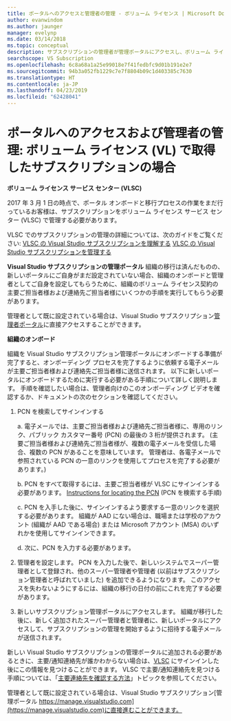 ```yaml
---
title: ポータルへのアクセスと管理者の管理 - ボリューム ライセンス | Microsoft Docs
author: evanwindom
ms.author: jaunger
manager: evelynp
ms.date: 03/14/2018
ms.topic: conceptual
description: サブスクリプションの管理者が管理ポータルにアクセスし、ボリューム ライセンス (VL) で取得したサブスクリプションを管理する方法について説明します
searchscope: VS Subscription
ms.openlocfilehash: 6c8a68a1a25e99018e7f41fedbfc9d01b191e2e7
ms.sourcegitcommit: 94b3a052fb1229c7e7f8804b09c1d403385c7630
ms.translationtype: HT
ms.contentlocale: ja-JP
ms.lasthandoff: 04/23/2019
ms.locfileid: "62428041"
---
```

# <a name="accessing-the-portal-and-managing-administrators---for-subscriptions-acquired-through-volume-licensing-vl"></a>ポータルへのアクセスおよび管理者の管理: ボリューム ライセンス (VL) で取得したサブスクリプションの場合

**ボリューム ライセンス サービス センター (VLSC)**

2017 年 3 月 1 日の時点で、ポータル オンボードと移行プロセスの作業をまだ行っているお客様は、サブスクリプションをボリューム ライセンス サービス センター (VLSC) で管理する必要があります。

VLSC でのサブスクリプションの管理の詳細については、次のガイドをご覧ください: [VLSC の Visual Studio サブスクリプションを理解する](https://visualstudio.microsoft.com/wp-content/uploads/2016/11/Understanding-Visual-Studio-Subscriptions-Administration-Guide-for-VLSC.pdf)
[VLSC の Visual Studio サブスクリプションを管理する](https://visualstudio.microsoft.com/wp-content/uploads/2016/11/Managing-Visual-Studio-Subscriptions-Administration-Guide-for-VLSC.pdf)

**Visual Studio サブスクリプションの管理ポータル** 組織の移行は済んだものの、新しいポータルにご自身がまだ設定されていない場合、組織のオンボードと管理者としてご自身を設定してもらうために、組織のボリューム ライセンス契約の主要ご担当者様および連絡先ご担当者様にいくつかの手順を実行してもらう必要があります。

管理者として既に設定されている場合は、Visual Studio サブスクリプション[管理者ポータル](https://manage.visualstudio.com/)に直接アクセスすることができます。

**組織のオンボード**

組織を Visual Studio サブスクリプション管理ポータルにオンボードする準備が完了すると、オンボーディング プロセスを完了するように依頼する電子メールが主要ご担当者様および連絡先ご担当者様に送信されます。 以下に新しいポータルにオンボードするために実行する必要がある手順について詳しく説明します。 手順を確認したい場合は、管理者向けのこのオンボーディング ビデオを確認するか、ドキュメントの次のセクションを確認してください。

1. PCN を検索してサインインする

     a.  電子メールでは、主要ご担当者様および連絡先ご担当者様に、専用のリンク、パブリック カスタマー番号 (PCN) の最後の 3 桁が提供されます。  (主要ご担当者様および連絡先ご担当者様が、複数の電子メールを受信した場合、複数の PCN があることを意味しています。 管理者は、各電子メールで参照されている PCN の一意のリンクを使用してプロセスを完了する必要があります。)

     b.  PCN をすべて取得するには、主要ご担当者様が VLSC にサインインする必要があります。 [Instructions for locating the PCN](find-pcn.md) (PCN を検索する手順)

     c. PCN を入手した後に、サインインするよう要求する一意のリンクを選択する必要があります。 組織が AAD にない場合は、職場または学校のアカウント (組織が AAD である場合) または Microsoft アカウント (MSA) のいずれかを使用してサインインできます。

     d. 次に、PCN を入力する必要があります。

2. 管理者を設定します。  PCN を入力した後で、新しいシステムでスーパー管理者として登録され、他のスーパー管理者や管理者 (以前はサブスクリプション管理者と呼ばれていました) を追加できるようになります。 このアクセスを失わないようにするには、組織の移行の日付の前にこれを完了する必要があります。

3. 新しいサブスクリプション管理ポータルにアクセスします。 組織が移行した後に、新しく追加されたスーパー管理者と管理者に、新しいポータルにアクセスして、サブスクリプションの管理を開始するように招待する電子メールが送信されます。

新しい Visual Studio サブスクリプションの管理ポータルに追加される必要があるときに、主要/通知連絡先が誰かわからない場合は、[VLSC](https://www.microsoft.com/Licensing/servicecenter/default.aspx) にサインインした後にこの情報を見つけることができます。 VLSC で主要/通知連絡先を見つける手順については、「[主要連絡先を確認する方法](find-primary-contact.md)」トピックを参照してください。

管理者として既に設定されている場合は、Visual Studio サブスクリプション[管理ポータル https://manage.visualstudio.com](https://manage.visualstudio.com)に直接進むことができます。
